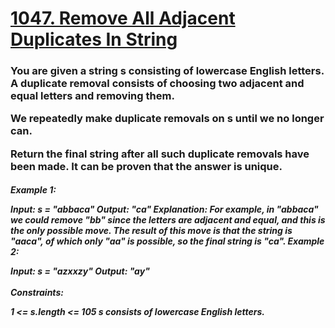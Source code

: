 <h1><a href = "https://leetcode.com/problems/remove-all-adjacent-duplicates-in-string/description/" target = "_blank">1047. Remove All Adjacent Duplicates In String</a></h1>
<h3>You are given a string s consisting of lowercase English letters. A duplicate removal consists of choosing two adjacent and equal letters and removing them.

We repeatedly make duplicate removals on s until we no longer can.

Return the final string after all such duplicate removals have been made. It can be proven that the answer is unique.</h3>

<h5>Example 1:

Input: s = "abbaca"
Output: "ca"
Explanation:
For example, in "abbaca" we could remove "bb" since the letters are adjacent and equal, and this is the only possible move. The result of this move is that the string is "aaca", of which only "aa" is possible, so the final string is "ca".
Example 2:

Input: s = "azxxzy"
Output: "ay"
<br><br>
Constraints:

1 <= s.length <= 105
s consists of lowercase English letters.

</h5>
